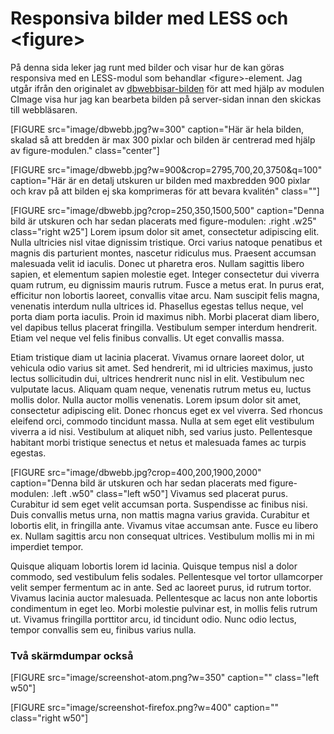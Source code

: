 Responsiva bilder med LESS och &lt;figure&gt;
=============================================

På denna sida leker jag runt med bilder och visar hur de kan göras responsiva med en LESS-modul som behandlar &lt;figure&gt;-element. Jag utgår ifrån den originalet av [dbwebbisar-bilden](https://dbwebb.se/forum/viewtopic.php?f=21&t=5930) för att med hjälp av modulen CImage visa hur jag kan bearbeta bilden på server-sidan innan den skickas till webbläsaren.

[FIGURE src="image/dbwebb.jpg?w=300" caption="Här är hela bilden, skalad så att bredden är max 300 pixlar och bilden är centrerad med hjälp av figure-modulen." class="center"]

[FIGURE src="image/dbwebb.jpg?w=900&crop=2795,700,20,3750&q=100" caption="Här är en detalj utskuren ur bilden med maxbredden 900 pixlar och krav på att bilden ej ska komprimeras för att bevara kvalitén" class=""]

[FIGURE src="image/dbwebb.jpg?crop=250,350,1500,500" caption="Denna bild är utskuren och har sedan placerats med figure-modulen: .right .w25" class="right w25"]
Lorem ipsum dolor sit amet, consectetur adipiscing elit. Nulla ultricies nisl vitae dignissim tristique. Orci varius natoque penatibus et magnis dis parturient montes, nascetur ridiculus mus. Praesent accumsan malesuada velit id iaculis. Donec ut pharetra eros. Nullam sagittis libero sapien, et elementum sapien molestie eget. Integer consectetur dui viverra quam rutrum, eu dignissim mauris rutrum. Fusce a metus erat. In purus erat, efficitur non lobortis laoreet, convallis vitae arcu. Nam suscipit felis magna, venenatis interdum nulla ultrices id. Phasellus egestas tellus neque, vel porta diam porta iaculis. Proin id maximus nibh. Morbi placerat diam libero, vel dapibus tellus placerat fringilla. Vestibulum semper interdum hendrerit. Etiam vel neque vel felis finibus convallis. Ut eget convallis massa.

Etiam tristique diam ut lacinia placerat. Vivamus ornare laoreet dolor, ut vehicula odio varius sit amet. Sed hendrerit, mi id ultricies maximus, justo lectus sollicitudin dui, ultrices hendrerit nunc nisl in elit. Vestibulum nec vulputate lacus. Aliquam quam neque, venenatis rutrum metus eu, luctus mollis dolor. Nulla auctor mollis venenatis. Lorem ipsum dolor sit amet, consectetur adipiscing elit. Donec rhoncus eget ex vel viverra. Sed rhoncus eleifend orci, commodo tincidunt massa. Nulla at sem eget elit vestibulum viverra a id nisi. Vestibulum at aliquet nibh, sed varius justo. Pellentesque habitant morbi tristique senectus et netus et malesuada fames ac turpis egestas.

[FIGURE src="image/dbwebb.jpg?crop=400,200,1900,2000" caption="Denna bild är utskuren och har sedan placerats med figure-modulen: .left .w50" class="left w50"]
Vivamus sed placerat purus. Curabitur id sem eget velit accumsan porta. Suspendisse ac finibus nisi. Duis convallis metus urna, non mattis magna varius gravida. Curabitur et lobortis elit, in fringilla ante. Vivamus vitae accumsan ante. Fusce eu libero ex. Nullam sagittis arcu non consequat ultrices. Vestibulum mollis mi in mi imperdiet tempor.

Quisque aliquam lobortis lorem id lacinia. Quisque tempus nisl a dolor commodo, sed vestibulum felis sodales. Pellentesque vel tortor ullamcorper velit semper fermentum ac in ante. Sed ac laoreet purus, id rutrum tortor. Vivamus lacinia auctor malesuada. Pellentesque ac lacus non ante lobortis condimentum in eget leo. Morbi molestie pulvinar est, in mollis felis rutrum ut. Vivamus fringilla porttitor arcu, id tincidunt odio. Nunc odio lectus, tempor convallis sem eu, finibus varius nulla.


### Två skärmdumpar också

[FIGURE src="image/screenshot-atom.png?w=350" caption="" class="left w50"]

[FIGURE src="image/screenshot-firefox.png?w=400" caption="" class="right w50"]
